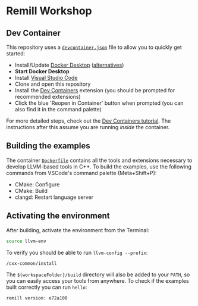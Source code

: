 # Remill Workshop

## Dev Container

This repository uses a [`devcontainer.json`](./.devcontainer/devcontainer.json) file to allow you to quickly get started:

- Install/Update [Docker Desktop](https://www.docker.com/products/docker-desktop/) ([alternatives](https://code.visualstudio.com/remote/advancedcontainers/docker-options))
- **Start Docker Desktop**
- Install [Visual Studio Code](https://code.visualstudio.com)
- Clone and open this repository
- Install the [Dev Containers](vscode:extension/ms-vscode-remote.remote-containers) extension (you should be prompted for recommended extensions)
- Click the blue 'Reopen in Container' button when prompted (you can also find it in the command palette)

For more detailed steps, check out the [Dev Containers tutorial](https://code.visualstudio.com/docs/devcontainers/tutorial). The instructions after this assume you are running _inside_ the container.

## Building the examples

The container [`Dockerfile`](./.devcontainer/Dockerfile) contains all the tools and extensions necessary to develop LLVM-based tools in C++. To build the examples, use the following commands from VSCode's command palette (Meta+Shift+P):

- CMake: Configure
- CMake: Build
- clangd: Restart language server

## Activating the environment

After building, activate the environment from the Terminal:

```bash
source llvm-env
```

To verify you should be able to run `llvm-config --prefix`:

```bash
/cxx-common/install
```

The `${workspaceFolder}/build` directory will also be added to your `PATH`, so you can easily access your tools from anywhere. To check if the examples built correctly you can run `hello`:

```sh
remill version: e72a100
```
